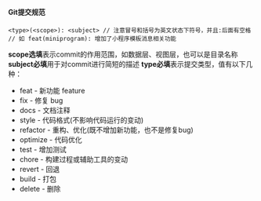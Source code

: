 #### Git提交规范

`<type>(<scope>): <subject>
// 注意冒号和括号为英文状态下符号，并且:后面有空格
// 如 feat(miniprogram): 增加了小程序模板消息相关功能`

**scope选填**表示commit的作用范围，如数据层、视图层，也可以是目录名称 **subject必填**用于对commit进行简短的描述 **type必填**表示提交类型，值有以下几种：

- feat - 新功能 feature
- fix - 修复 bug
- docs - 文档注释
- style - 代码格式(不影响代码运行的变动)
- refactor - 重构、优化(既不增加新功能，也不是修复bug)
- optimize - 代码优化
- test - 增加测试
- chore - 构建过程或辅助工具的变动
- revert - 回退
- build - 打包
- delete - 删除